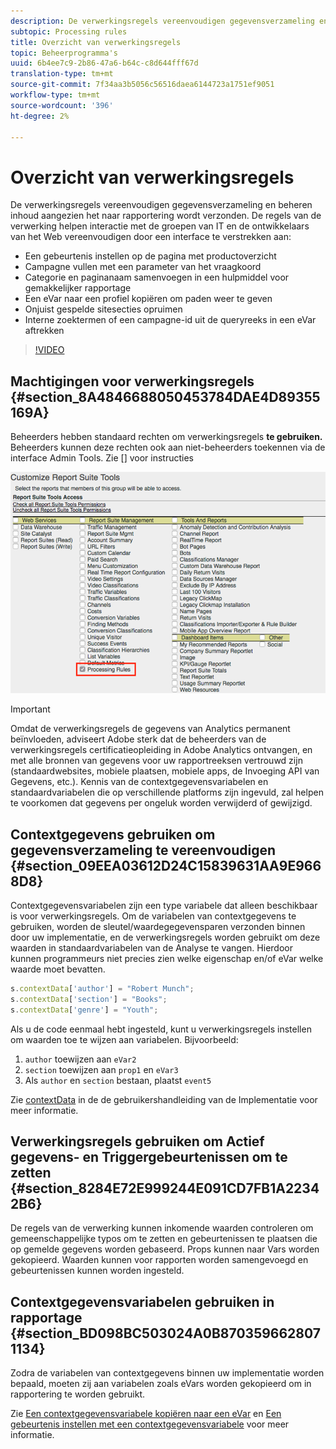 ```yaml
---
description: De verwerkingsregels vereenvoudigen gegevensverzameling en beheren inhoud aangezien het naar rapportering wordt verzonden.
subtopic: Processing rules
title: Overzicht van verwerkingsregels
topic: Beheerprogramma's
uuid: 6b4ee7c9-2b86-47a6-b64c-c8d644fff67d
translation-type: tm+mt
source-git-commit: 7f34aa3b5056c56516daea6144723a1751ef9051
workflow-type: tm+mt
source-wordcount: '396'
ht-degree: 2%

---
```



# Overzicht van verwerkingsregels

De verwerkingsregels vereenvoudigen gegevensverzameling en beheren inhoud aangezien het naar rapportering wordt verzonden. De regels van de verwerking helpen interactie met de groepen van IT en de ontwikkelaars van het Web vereenvoudigen door een interface te verstrekken aan:

* Een gebeurtenis instellen op de pagina met productoverzicht
* Campagne vullen met een parameter van het vraagkoord
* Categorie en paginanaam samenvoegen in een hulpmiddel voor gemakkelijker rapportage
* Een eVar naar een profiel kopiëren om paden weer te geven
* Onjuist gespelde sitesecties opruimen
* Interne zoektermen of een campagne-id uit de queryreeks in een eVar aftrekken

>[!VIDEO](https://video.tv.adobe.com/v/26124/?quality=12&learn=on)

## Machtigingen voor verwerkingsregels {#section_8A4846688050453784DAE4D89355169A}

Beheerders hebben standaard rechten om verwerkingsregels **te gebruiken.** Beheerders kunnen deze rechten ook aan niet-beheerders toekennen via de interface Admin Tools. Zie [] voor instructies

![](assets/processing-rules.png)

>[!IMPORTANT]
>
>Omdat de verwerkingsregels de gegevens van Analytics permanent beïnvloeden, adviseert Adobe sterk dat de beheerders van de verwerkingsregels certificatieopleiding in Adobe Analytics ontvangen, en met alle bronnen van gegevens voor uw rapportreeksen vertrouwd zijn (standaardwebsites, mobiele plaatsen, mobiele apps, de Invoeging API van Gegevens, etc.). Kennis van de contextgegevensvariabelen en standaardvariabelen die op verschillende platforms zijn ingevuld, zal helpen te voorkomen dat gegevens per ongeluk worden verwijderd of gewijzigd.

## Contextgegevens gebruiken om gegevensverzameling te vereenvoudigen {#section_09EEA03612D24C15839631AA9E9668D8}

Contextgegevensvariabelen zijn een type variabele dat alleen beschikbaar is voor verwerkingsregels. Om de variabelen van contextgegevens te gebruiken, worden de sleutel/waardegegevensparen verzonden binnen door uw implementatie, en de verwerkingsregels worden gebruikt om deze waarden in standaardvariabelen van de Analyse te vangen. Hierdoor kunnen programmeurs niet precies zien welke eigenschap en/of eVar welke waarde moet bevatten.

```js
s.contextData['author'] = "Robert Munch";
s.contextData['section'] = "Books";
s.contextData['genre'] = "Youth";
```

Als u de code eenmaal hebt ingesteld, kunt u verwerkingsregels instellen om waarden toe te wijzen aan variabelen. Bijvoorbeeld:

1. `author` toewijzen aan `eVar2`
2. `section` toewijzen aan `prop1` en `eVar3`
3. Als `author` en `section` bestaan, plaatst `event5`

Zie [contextData](/help/implement/vars/page-vars/contextdata.md) in de de gebruikershandleiding van de Implementatie voor meer informatie.

## Verwerkingsregels gebruiken om Actief gegevens- en Triggergebeurtenissen om te zetten {#section_8284E72E999244E091CD7FB1A22342B6}

De regels van de verwerking kunnen inkomende waarden controleren om gemeenschappelijke typos om te zetten en gebeurtenissen te plaatsen die op gemelde gegevens worden gebaseerd. Props kunnen naar Vars worden gekopieerd. Waarden kunnen voor rapporten worden samengevoegd en gebeurtenissen kunnen worden ingesteld.

## Contextgegevensvariabelen gebruiken in rapportage {#section_BD098BC503024A0B8703596628071134}

Zodra de variabelen van contextgegevens binnen uw implementatie worden bepaald, moeten zij aan variabelen zoals eVars worden gekopieerd om in rapportering te worden gebruikt.

Zie [Een contextgegevensvariabele kopiëren naar een eVar](processing-rules-examples/processing-rules-copy-context-data.md) en [Een gebeurtenis instellen met een contextgegevensvariabele](processing-rules-examples/processing-rules-copy-context-data-event.md) voor meer informatie.
